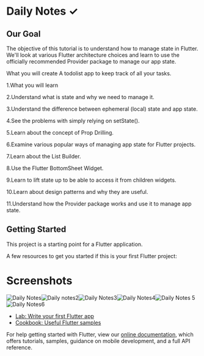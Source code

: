 # Daily Notes ✓

## Our Goal

The objective of this tutorial is to understand how to manage state in Flutter. We'll look at various Flutter architecture choices and learn to use the officially recommended Provider package to manage our app state.

What you will create
A todolist app to keep track of all your tasks.

1.What you will learn

2.Understand what is state and why we need to manage it.

3.Understand the difference between ephemeral (local) state and app state.

4.See the problems with simply relying on setState().

5.Learn about the concept of Prop Drilling.

6.Examine various popular ways of managing app state for Flutter projects.

7.Learn about the List Builder.

8.Use the Flutter BottomSheet Widget.

9.Learn to lift state up to be able to access it from children widgets.

10.Learn about design patterns and why they are useful.

11.Understand how the Provider package works and use it to manage app state.

## Getting Started

This project is a starting point for a Flutter application.

A few resources to get you started if this is your first Flutter project:

# Screenshots 
![Daily Notes](https://user-images.githubusercontent.com/69295859/135118226-c3926dec-c6c3-4a27-98d9-a8fc017b0550.png)![Daily notes2](https://user-images.githubusercontent.com/69295859/135118242-875a06fd-c818-4db6-a8c5-ff3788689cd2.png)![Daily Notes3](https://user-images.githubusercontent.com/69295859/135118250-753a1eaf-362a-4989-8523-e7543cbb8ebc.png)![Daily Notes4](https://user-images.githubusercontent.com/69295859/135118255-39d20fb6-0355-4795-99e1-0a3600b1ce0a.png)![Daily Notes 5](https://user-images.githubusercontent.com/69295859/135118262-f25809be-e01f-4b26-b825-210894cd5ff6.png)![Daily Notes6](https://user-images.githubusercontent.com/69295859/135118257-379c4117-994d-4b83-bd06-09ecfbf27fe6.png)

 



- [Lab: Write your first Flutter app](https://flutter.dev/docs/get-started/codelab)
- [Cookbook: Useful Flutter samples](https://flutter.dev/docs/cookbook)

For help getting started with Flutter, view our
[online documentation](https://flutter.dev/docs), which offers tutorials,
samples, guidance on mobile development, and a full API reference.
